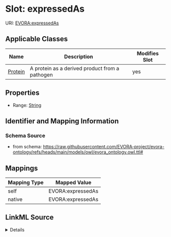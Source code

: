 

# Slot: expressedAs



URI: [EVORA:expressedAs](https://raw.githubusercontent.com/EVORA-project/evora-ontology/refs/heads/main/models/owl/evora_ontology.owl.ttl#expressedAs)



<!-- no inheritance hierarchy -->





## Applicable Classes

| Name | Description | Modifies Slot |
| --- | --- | --- |
| [Protein](Protein.md) | A protein as a derived product from a pathogen |  yes  |







## Properties

* Range: [String](String.md)





## Identifier and Mapping Information







### Schema Source


* from schema: https://raw.githubusercontent.com/EVORA-project/evora-ontology/refs/heads/main/models/owl/evora_ontology.owl.ttl#




## Mappings

| Mapping Type | Mapped Value |
| ---  | ---  |
| self | EVORA:expressedAs |
| native | EVORA:expressedAs |




## LinkML Source

<details>
```yaml
name: expressedAs
from_schema: https://raw.githubusercontent.com/EVORA-project/evora-ontology/refs/heads/main/models/owl/evora_ontology.owl.ttl#
rank: 1000
alias: expressedAs
domain_of:
- Protein
range: string

```
</details>
